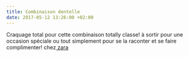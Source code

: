 ```yaml
---
title: Combinaison dentelle
date: 2017-05-12 13:26:00 +02:00
---
```


Craquage total pour cette combinaison totally classe! à sortir pour une occasion spéciale ou tout simplement pour se la raconter et se faire complimenter! chez[ zara](http://https://www.zara.com/fr/fr/femme/combinaisons/combinaison-en-dentelle-assortie-c399001p4298230.html)